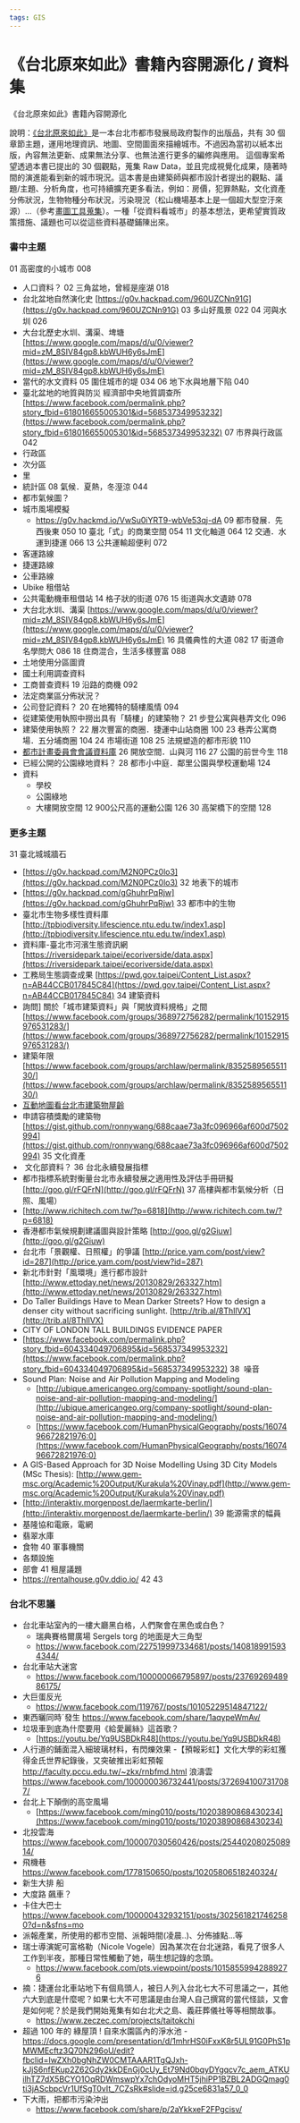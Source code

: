 ```yaml
---
tags: GIS
---
```


# 《台北原來如此》書籍內容開源化 / 資料集

《台北原來如此》書籍內容開源化

說明：[《台北原來如此》](http://www.books.com.tw/products/0010598322)是一本台北市都市發展局政府製作的出版品，共有 30 個章節主題，運用地理資訊、地圖、空間圖面來描繪城市。不過因為當初以紙本出版，內容無法更新、成果無法分享、也無法進行更多的編修與應用。 這個專案希望透過本書已提出的 30 個觀點，蒐集 Raw Data，並且完成視覺化成果，隨著時間的演進能看到新的城市現況。這本書是由建築師與都市設計者提出的觀點、議題/主題、分析角度，也可持續擴充更多看法，例如：房價，犯罪熱點，文化資產分佈狀況，生物物種分布狀況，污染現況（松山機場基本上是一個超大型空汙來源）...（參考[畫圖工具蒐集](https://g0v.hackpad.com/EJfaf9C5gaT)）。一種「從資料看城市」的基本想法，更希望實質政策措施、議題也可以從這些資料基礎鋪陳出來。

### 書中主題

01 高密度的小城市 008
- 人口資料？
02 三角盆地，曾經是座湖 018
- 台北盆地自然演化史 [https://g0v.hackpad.com/960UZCNn91G](https://g0v.hackpad.com/960UZCNn91G)
03 多山好風景 022
04 河與水圳 026
- 大台北歷史水圳、溝渠、埤塘 [https://www.google.com/maps/d/u/0/viewer?mid=zM_8SIV84gp8.kbWUH6y6sJmE](https://www.google.com/maps/d/u/0/viewer?mid=zM_8SIV84gp8.kbWUH6y6sJmE)
- 當代的水文資料
05 圍住城市的堤 034
06 地下水與地層下陷 040
- 臺北盆地的地質與防災 經濟部中央地質調查所 [https://www.facebook.com/permalink.php?story_fbid=618016655005301&id=568537349953232](https://www.facebook.com/permalink.php?story_fbid=618016655005301&id=568537349953232)
07 市界與行政區 042
- 行政區
- 次分區
- 里
- 統計區
08 氣候．夏熱，冬溼涼 044
- 都市氣候圖？
- 城市風場模擬 
    - https://g0v.hackmd.io/VwSu0iYRT9-wbVe53qj-dA
09 都市發展．先西後東 050
10 臺北「式」的商業空間 054
11 文化軸道 064
12 交通．水運到捷運 066
13 公共運輸超便利 072
- 客運路線
- 捷運路線
- 公車路線
- Ubike 租借站
- 公共電動機車租借站
14 格子狀的街道 076
15 街道與水文遺跡 078
- 大台北水圳、溝渠 [https://www.google.com/maps/d/u/0/viewer?mid=zM_8SIV84gp8.kbWUH6y6sJmE](https://www.google.com/maps/d/u/0/viewer?mid=zM_8SIV84gp8.kbWUH6y6sJmE)
16 具儀典性的大道 082
17 街道命名學問大 086
18 住商混合，生活多樣豐富 088
- 土地使用分區圖資
- 國土利用調查資料
- 工商普查資料
19 沿路的商機 092
- 法定商業區分佈狀況？
- 公司登記資料？
20 在地獨特的騎樓風情 094
- 從建築使用執照中撈出具有「騎樓」的建築物？
21 步登公寓與巷弄文化 096
- 建築使用執照？
22 層次豐富的商圈．捷運中山站商圈 100
23 巷弄公寓商場．五分埔商圈 104
24 市場街道 108
25 法規塑造的都市形貌 110
- [都市計畫委員會會議資料庫](https://g0v.hackpad.tw/--BpW2Xt7s8AH)
26 開放空間．山與河 116
27 公園的前世今生 118
- 已經公開的公園綠地資料？
28 都市小中庭．鄰里公園與學校運動場 124
- 資料
    - 學校
    - 公園綠地
    - 大樓開放空間
12 900公尺高的運動公園 126
30 高架橋下的空間 128

### 更多主題

31 臺北城城牆石
- [https://g0v.hackpad.com/M2N0PCz0lo3](https://g0v.hackpad.com/M2N0PCz0lo3)
32 地表下的城市
- [https://g0v.hackpad.com/gGhuhrPqRjw](https://g0v.hackpad.com/gGhuhrPqRjw)
33 都市中的生物
- 臺北市生物多樣性資料庫 [http://tpbiodiversity.lifescience.ntu.edu.tw/index1.asp](http://tpbiodiversity.lifescience.ntu.edu.tw/index1.asp)
- 資料庫-臺北市河濱生態資訊網 [https://riversidepark.taipei/ecoriverside/data.aspx](https://riversidepark.taipei/ecoriverside/data.aspx)
- 工務局生態調查成果 [https://pwd.gov.taipei/Content_List.aspx?n=AB44CCB017845C84](https://pwd.gov.taipei/Content_List.aspx?n=AB44CCB017845C84)
34 建築資料
- 詢問\] 關於「城市建築資料」與「開放資料規格」之間 [https://www.facebook.com/groups/368972756282/permalink/10152915976531283/](https://www.facebook.com/groups/368972756282/permalink/10152915976531283/)
- 建築年限 [https://www.facebook.com/groups/archlaw/permalink/835258956551130/](https://www.facebook.com/groups/archlaw/permalink/835258956551130/)
- [互動地圖看台北市建築物屋齡](https://www.facebook.com/imDataMan/posts/2572975472981403)
- 申請容積獎勵的建築物 [https://gist.github.com/ronnywang/688caae73a3fc096966af600d7502994](https://gist.github.com/ronnywang/688caae73a3fc096966af600d7502994)
35 文化資產
-  文化部資料？
36 台北永續發展指標
- 都市指標系統對衡量台北市永續發展之適用性及評估手冊研擬 [http://goo.gl/rFQFrN](http://goo.gl/rFQFrN)
37 高樓與都市氣候分析（日照、風場）
- [http://www.richitech.com.tw/?p=6818](http://www.richitech.com.tw/?p=6818)
- 香港都市氣候規劃建議圖與設計策略 [http://goo.gl/g2Giuw](http://goo.gl/g2Giuw)
- 台北市「景觀權、日照權」的爭議 [http://price.yam.com/post/view?id=287](http://price.yam.com/post/view?id=287)
- 新北市針對「風環境」進行都市設計 [http://www.ettoday.net/news/20130829/263327.htm](http://www.ettoday.net/news/20130829/263327.htm)
- Do Taller Buildings Have to Mean Darker Streets? How to design a denser city without sacrificing sunlight. [http://trib.al/8ThIlVX](http://trib.al/8ThIlVX)
- CITY OF LONDON TALL BUILDINGS EVIDENCE PAPER
- [https://www.facebook.com/permalink.php?story_fbid=604334049706895&id=568537349953232](https://www.facebook.com/permalink.php?story_fbid=604334049706895&id=568537349953232)
38  噪音
- Sound Plan: Noise and Air Pollution Mapping and Modeling
    - [http://ubique.americangeo.org/company-spotlight/sound-plan-noise-and-air-pollution-mapping-and-modeling/](http://ubique.americangeo.org/company-spotlight/sound-plan-noise-and-air-pollution-mapping-and-modeling/)
    - [https://www.facebook.com/HumanPhysicalGeography/posts/1607496672821976:0](https://www.facebook.com/HumanPhysicalGeography/posts/1607496672821976:0)
- A GIS-Based Approach for 3D Noise Modelling Using 3D City Models (MSc Thesis): [http://www.gem-msc.org/Academic%20Output/Kurakula%20Vinay.pdf](http://www.gem-msc.org/Academic%20Output/Kurakula%20Vinay.pdf)
- [http://interaktiv.morgenpost.de/laermkarte-berlin/](http://interaktiv.morgenpost.de/laermkarte-berlin/)
39 能源需求的幅員
- 基隆協和電廠，電網
- 翡翠水庫
- 食物
40 軍事機關
- 各類設施
- 部會
41 租屋議題
- https://rentalhouse.g0v.ddio.io/
42
43

### 台北不思議

- 台北車站室內的一樓大廳黑白格，人們聚會在黑色或白色？
    - 瑞典賽格爾廣場 Sergels torg 的地面是大三角型
    - https://www.facebook.com/227519997334681/posts/1408189915934344/
- 台北車站大迷宮
    - https://www.facebook.com/100000066795897/posts/2376926948986175/
- 大巨蛋反光
    - https://www.facebook.com/119767/posts/10105229514847122/
- 東西曬同時ˊ發生 https://www.facebook.com/share/1aqypeWmAv/
- 垃圾車到底為什麼要用《給愛麗絲》這首歌？
    - [https://youtu.be/Yq9USBDkR48](https://youtu.be/Yq9USBDkR48)
- 人行道的鋪面混入細玻璃材料，有閃爍效果
-【預報彩虹】文化大學的彩虹獲得金氏世界紀錄後，又突破推出彩虹預報
http://faculty.pccu.edu.tw/~zkx/rnbfmd.html
浪濤雲 https://www.facebook.com/100000036732441/posts/3726941007317087/
- 台北上下顛倒的高空風場
    - [https://www.facebook.com/ming010/posts/10203890868430234](https://www.facebook.com/ming010/posts/10203890868430234)
- 北投雲海 https://www.facebook.com/100007030560426/posts/2544020802508914/
- 飛機巷 https://www.facebook.com/1778150650/posts/10205806518240324/
- 新生大排 船
- 大度路 飆車？
- 卡住大巴士 https://www.facebook.com/100000432932151/posts/3025618217462580?d=n&sfns=mo
- 派報產業，所使用的都市空間、派報時間(凌晨..)、分佈據點...等
- 瑞士導演妮可富格勒（Nicole Vogele）因為某次在台北迷路，看見了很多人工作到半夜，那種日常性觸動了她，萌生想記錄的念頭。
    - https://www.facebook.com/pts.viewpoint/posts/10158559942889276
- 摘：捷運台北車站地下有個鳥頭人，被日人列入台北七大不可思議之一，其他六大到底是什麼呢？如果七大不可思議是由台灣人自己撰寫的當代怪談，又會是如何呢？於是我們開始蒐集有如台北犬之島、義莊葬儀社等等相關故事。
    - https://www.zeczec.com/projects/taitokchi
- 超過 100 年的 綠屋頂 ! 自來水園區內的淨水池
        - https://docs.google.com/presentation/d/1mhrHS0iFxxK8r5UL91G0PhS1pMWMEcftz3Q70N296oU/edit?fbclid=IwZXh0bgNhZW0CMTAAAR1TgQJxh-kJjS6nfEKup2Z62Gdy2kkDEnGj0cUy_Et79Nd0bqyDYgqcv7c_aem_ATKUilhTZ7dX5BCYO1OqRDWmswpYx7chOdyoMHT5jhiPP1BZBL2ADGQmag0ti3jAScbpcVr1UfSgT0vIt_7CZsRk#slide=id.g25ce6831a57_0_0
- 下大雨，把都市污染沖出
    - https://www.facebook.com/share/p/2aYkkxeF2FPgcisv/

